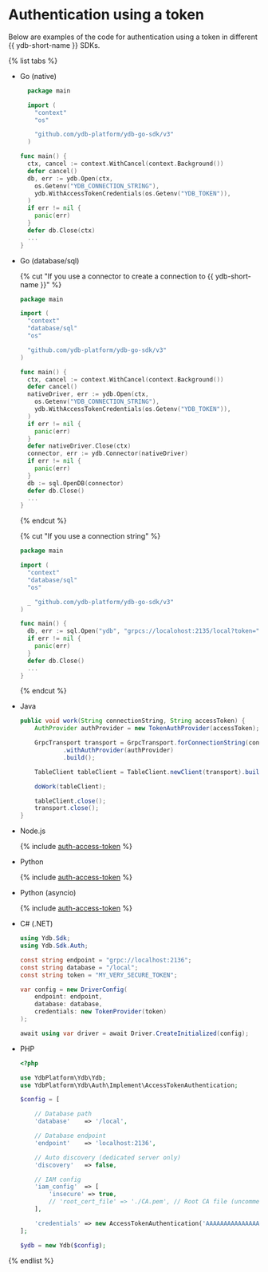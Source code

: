 # Authentication using a token

<!-- markdownlint-disable blanks-around-fences -->

Below are examples of the code for authentication using a token in different {{ ydb-short-name }} SDKs.

{% list tabs %}

- Go (native)

  ```go
    package main

    import (
      "context"
      "os"

      "github.com/ydb-platform/ydb-go-sdk/v3"
    )

  func main() {
    ctx, cancel := context.WithCancel(context.Background())
    defer cancel()
    db, err := ydb.Open(ctx,
      os.Getenv("YDB_CONNECTION_STRING"),
      ydb.WithAccessTokenCredentials(os.Getenv("YDB_TOKEN")),
    )
    if err != nil {
      panic(err)
    }
    defer db.Close(ctx)
    ...
  }
  ```

- Go (database/sql)

  {% cut "If you use a connector to create a connection to {{ ydb-short-name }}" %}

  ```go
  package main

  import (
    "context"
    "database/sql"
    "os"

    "github.com/ydb-platform/ydb-go-sdk/v3"
  )

  func main() {
    ctx, cancel := context.WithCancel(context.Background())
    defer cancel()
    nativeDriver, err := ydb.Open(ctx,
      os.Getenv("YDB_CONNECTION_STRING"),
      ydb.WithAccessTokenCredentials(os.Getenv("YDB_TOKEN")),
    )
    if err != nil {
      panic(err)
    }
    defer nativeDriver.Close(ctx)
    connector, err := ydb.Connector(nativeDriver)
    if err != nil {
      panic(err)
    }
    db := sql.OpenDB(connector)
    defer db.Close()
    ...
  }
  ```

  {% endcut %}

  {% cut "If you use a connection string" %}

  ```go
  package main

  import (
    "context"
    "database/sql"
    "os"

    _ "github.com/ydb-platform/ydb-go-sdk/v3"
  )

  func main() {
    db, err := sql.Open("ydb", "grpcs://localohost:2135/local?token="+os.Getenv("YDB_TOKEN"))
    if err != nil {
      panic(err)
    }
    defer db.Close()
    ...
  }
  ```

  {% endcut %}


- Java

  ```java
  public void work(String connectionString, String accessToken) {
      AuthProvider authProvider = new TokenAuthProvider(accessToken);

      GrpcTransport transport = GrpcTransport.forConnectionString(connectionString)
              .withAuthProvider(authProvider)
              .build();

      TableClient tableClient = TableClient.newClient(transport).build();

      doWork(tableClient);

      tableClient.close();
      transport.close();
  }
  ```

- Node.js

  {% include [auth-access-token](../../_includes/nodejs/auth-access-token.md) %}

- Python

  {% include [auth-access-token](../../_includes/python/auth-access-token.md) %}

- Python (asyncio)

  {% include [auth-access-token](../../_includes/python/async/auth-access-token.md) %}

- C# (.NET)

  ```C#
  using Ydb.Sdk;
  using Ydb.Sdk.Auth;

  const string endpoint = "grpc://localhost:2136";
  const string database = "/local";
  const string token = "MY_VERY_SECURE_TOKEN";

  var config = new DriverConfig(
      endpoint: endpoint,
      database: database,
      credentials: new TokenProvider(token)
  );

  await using var driver = await Driver.CreateInitialized(config);
  ```

- PHP

  ```php
  <?php

  use YdbPlatform\Ydb\Ydb;
  use YdbPlatform\Ydb\Auth\Implement\AccessTokenAuthentication;

  $config = [

      // Database path
      'database'    => '/local',

      // Database endpoint
      'endpoint'    => 'localhost:2136',

      // Auto discovery (dedicated server only)
      'discovery'   => false,

      // IAM config
      'iam_config'  => [
          'insecure' => true,
          // 'root_cert_file' => './CA.pem', // Root CA file (uncomment for dedicated server)
      ],

      'credentials' => new AccessTokenAuthentication('AAAAAAAAAAAAAAAAAAAAAAAAAAAAAAAAAAAAAAA')
  ];

  $ydb = new Ydb($config);
  ```

{% endlist %}
